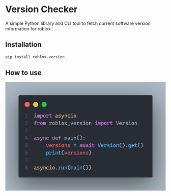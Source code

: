 # Version Checker

A simple Python library and CLI tool to fetch current software version information for roblox.

## Installation

```bash
pip install roblox-version
```

## How to use

![How To Use](images/code.png)

